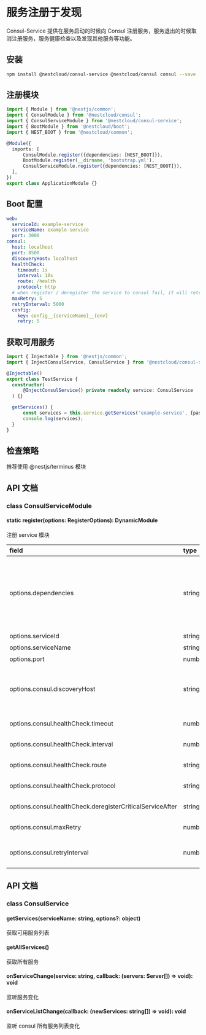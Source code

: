 # 服务注册于发现

Consul-Service 提供在服务启动的时候向 Consul 注册服务，服务退出的时候取消注册服务，服务健康检查以及发现其他服务等功能。

## 安装

```bash
npm install @nestcloud/consul-service @nestcloud/consul consul --save
```

## 注册模块

```typescript
import { Module } from '@nestjs/common';
import { ConsulModule } from '@nestcloud/consul';
import { ConsulServiceModule } from '@nestcloud/consul-service';
import { BootModule } from '@nestcloud/boot';
import { NEST_BOOT } from '@nestcloud/common';

@Module({
  imports: [
      ConsulModule.register({dependencies: [NEST_BOOT]}),
      BootModule.register(__dirname, 'bootstrap.yml'),
      ConsulServiceModule.register({dependencies: [NEST_BOOT]}),
  ],
})
export class ApplicationModule {}
```

## Boot 配置

```yaml
web: 
  serviceId: example-service
  serviceName: example-service
  port: 3000
consul:
  host: localhost
  port: 8500
  discoveryHost: localhost
  healthCheck:
    timeout: 1s
    interval: 10s
    route: /health
    protocol: http
  # when register / deregister the service to consul fail, it will retry five times.
  maxRetry: 5
  retryInterval: 5000
  config:
    key: config__{serviceName}__{env}
    retry: 5
```

## 获取可用服务

```typescript
import { Injectable } from '@nestjs/common';
import { InjectConsulService, ConsulService } from '@nestcloud/consul-service';

@Injectable()
export class TestService {
  constructor(
      @InjectConsulService() private readonly service: ConsulService
  ) {}

  getServices() {
      const services = this.service.getServices('example-service', {passing: true});
      console.log(services);
  }
}
```

## 检查策略

推荐使用 @nestjs/terminus 模块

## API 文档

### class ConsulServiceModule

#### static register\(options: RegisterOptions\): DynamicModule

注册 service 模块

| field | type | description |
| :--- | :--- | :--- |
| options.dependencies | string\[\] | 如果 dependencies 设置为 \[NEST\_BOOT\]，则通过 @nestcloud/boot 模块获取配置，无需配置已下参数 |
| options.serviceId | string | 服务 ID |
| options.serviceName | string | 服务名称 |
| options.port | number | 服务端口号 |
| options.consul.discoveryHost | string | 服务对外提供服务的IP，如果服务器有多块网卡则需要手动指定，否则不需要 |
| options.consul.healthCheck.timeout | number | 服务健康检查超时时间，默认1s |
| options.consul.healthCheck.interval | number | 服务健康检查心跳时间，默认10s |
| options.consul.healthCheck.route | string | 健康检查 URL，默认 /health |
| options.consul.healthCheck.protocol | string | 健康检查 URL 协议，默认 http |
| options.consul.healthCheck.deregisterCriticalServiceAfter | string | 在指定时间之后移除不健康服务 |
| options.consul.maxRetry | number | 服务注册或者取消注册失败重试次数 |
| options.consul.retryInterval | number | 服务注册或者取消注册额失败重试间隔 |

## API 文档

### class ConsulService

#### getServices\(serviceName: string, options?: object\)

获取可用服务列表

#### **getAllServices\(\)**

获取所有服务

#### **onServiceChange\(service: string, callback: \(servers: Server\[\]\) =&gt; void\): void**

监听服务变化

#### **onServiceListChange\(callback: \(newServices: string\[\]\) =&gt; void\): void**

监听 consul 所有服务列表变化

